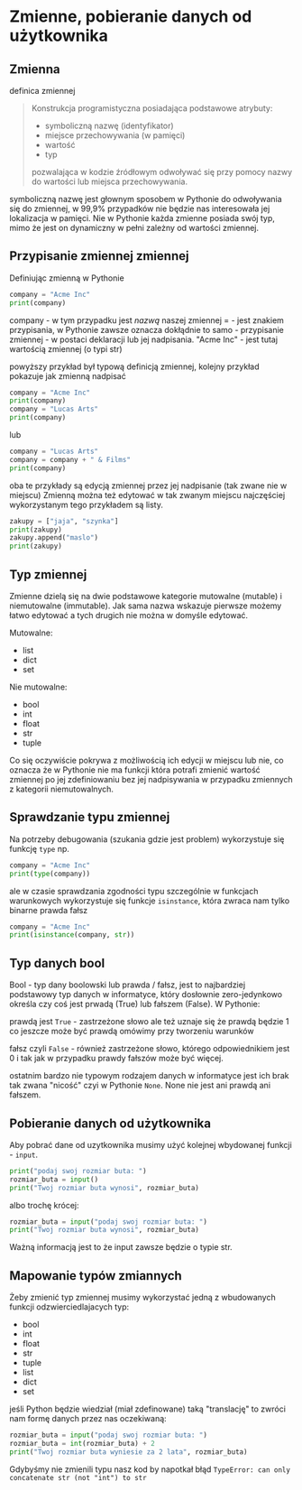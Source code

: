 Zmienne, pobieranie danych od użytkownika
=========================================

Zmienna
-------

definica zmiennej

> Konstrukcja programistyczna posiadająca podstawowe atrybuty:
> 
> * symboliczną nazwę  (identyfikator)
> * miejsce przechowywania (w pamięci)
> * wartość  
> * typ
>
> pozwalająca w kodzie źródłowym odwoływać się przy pomocy nazwy do wartości lub miejsca przechowywania. 

symboliczną nazwę jest głownym sposobem w Pythonie do odwoływania się do zmiennej, w 99,9% przypadków nie będzie nas
interesowała jej lokalizacja w pamięci. Nie w Pythonie każda zmienne posiada swój typ, mimo że jest on dynamiczny w pełni
zależny od wartości zmiennej.

Przypisanie zmiennej zmiennej
------------------

Definiując zmienną w Pythonie

```python 
company = "Acme Inc"
print(company)
```
company - w tym przypadku jest *nazwą* naszej zmiennej
\= - jest znakiem przypisania, w Pythonie zawsze oznacza dokłądnie to samo - przypisanie zmiennej - w postaci deklaracji lub jej nadpisania.
"Acme Inc" - jest tutaj wartością zmiennej (o typi str)

powyższy przykład był typową definicją zmiennej, kolejny przykład pokazuje jak zmienną nadpisać 

```python 
company = "Acme Inc"
print(company)
company = "Lucas Arts"
print(company)
```

lub 

```python 
company = "Lucas Arts"
company = company + " & Films"
print(company)
```

oba te przykłady są edycją zmiennej przez jej nadpisanie (tak zwane nie w miejscu)
Zmienną można też edytować w tak zwanym miejscu najczęściej wykorzystanym tego przykładem są listy.

```python 
zakupy = ["jaja", "szynka"]
print(zakupy)
zakupy.append("maslo")
print(zakupy)
```
  
Typ zmiennej
------------

Zmienne dzielą się na dwie podstawowe kategorie mutowalne (mutable) i niemutowalne (immutable).
Jak sama nazwa wskazuje pierwsze możemy łatwo edytować a tych drugich nie można w domyśle edytować.

Mutowalne: 
* list
* dict
* set

Nie mutowalne: 
* bool
* int
* float
* str
* tuple

Co się oczywiście pokrywa z możliwością ich edycji w miejscu lub nie, co oznacza że w Pythonie nie ma funkcji która
potrafi zmienić wartość zmiennej po jej zdefiniowaniu bez jej nadpisywania w przypadku zmiennych z kategorii niemutowalnych. 


Sprawdzanie typu zmiennej
-------------------------

Na potrzeby debugowania (szukania gdzie jest problem) wykorzystuje się funkcję `type` np.

```python 
company = "Acme Inc"
print(type(company))
```

ale w czasie sprawdzania zgodności typu szczególnie w funkcjach warunkowych wykorzystuje się funkcje `isinstance`, która zwraca nam tylko binarne prawda fałsz

```python 
company = "Acme Inc"
print(isinstance(company, str))
```

Typ danych bool
---------------

Bool - typ dany boolowski lub prawda / fałsz, jest to najbardziej podstawowy typ danych w informatyce, który dosłownie zero-jedynkowo określa
czy coś jest prwadą (True) lub fałszem (False). W Pythonie:

prawdą jest `True` - zastrzeżone słowo ale też uznaje się że prawdą będzie 1 co jeszcze może być prawdą omówimy przy tworzeniu warunków

fałsz czyli `False` - również zastrzeżone słowo, którego odpowiednikiem jest 0 i tak jak w przypadku prawdy fałszów może być więcej.

ostatnim bardzo nie typowym rodzajem danych w informatyce jest ich brak tak zwana "nicość"  czyi w Pythonie `None`.
None nie jest ani prawdą ani fałszem.


Pobieranie danych od użytkownika
--------------------------------

Aby pobrać dane od uzytkownika musimy użyć kolejnej wbydowanej funkcji - `input`.

```python 
print("podaj swoj rozmiar buta: ")
rozmiar_buta = input()
print("Twoj rozmiar buta wynosi", rozmiar_buta)
```

albo trochę krócej:

```python 
rozmiar_buta = input("podaj swoj rozmiar buta: ")
print("Twoj rozmiar buta wynosi", rozmiar_buta)
```

Ważną informacją jest to że input zawsze będzie o typie str.

Mapowanie typów zmiannych
-------------------------

Żeby zmienić typ zmiennej musimy wykorzystać jedną z wbudowanych funkcji odzwierciedlajacych typ:

* bool
* int
* float
* str
* tuple
* list
* dict
* set

jeśli Python będzie wiedział (miał zdefinowane) taką "translację" to zwróci nam formę danych przez nas oczekiwaną:

```python 
rozmiar_buta = input("podaj swoj rozmiar buta: ")
rozmiar_buta = int(rozmiar_buta) + 2
print("Twoj rozmiar buta wyniesie za 2 lata", rozmiar_buta)
```

Gdybyśmy nie zmienili typu nasz kod by napotkał błąd `TypeError: can only concatenate str (not "int") to str`
